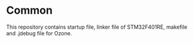 # Common
This repository contains startup file, linker file of STM32F401RE, makefile 
and .jdebug file for Ozone.
